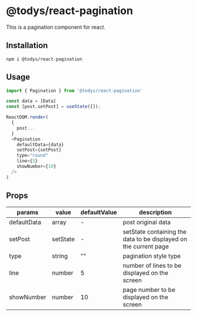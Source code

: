 # @todys/react-pagination

This is a pagination component for react.

## Installation

```
npm i @todys/react-pagination
```

## Usage

```javascript
import { Pagination } from '@todys/react-pagination'

const data = [Data]
const [post,setPost] = useState([]);

ReactDOM.render(
  {
    post...
  }
  <Pagination 
    defaultData={data} 
    setPost={setPost} 
    type="round" 
    line={5} 
    showNumber={10}
  />
)
```

## Props

| params | value | defaultValue | description |
|--------|-------|--------------|-------------|
|defaultData|array|-|post original data|
|setPost|setState|-|setState containing the data to be displayed on the current page|
|type|string|""|pagination style type|
|line|number|5|number of lines to be displayed on the screen|
|showNumber|number|10|page number to be displayed on the screen|
